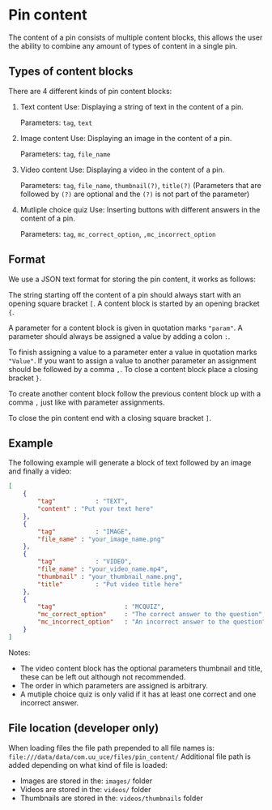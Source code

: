 # Pin content 

The content of a pin consists of multiple content blocks,
this allows the user the ability to combine any amount of types of content in a single pin.

## Types of content blocks
There are 4 different kinds of pin content blocks:
1. Text content
    Use: 		Displaying a string of text in the content of a pin.
    
    Parameters: `tag`, `text`
2. Image content
    Use:		Displaying an image in the content of a pin.
    
    Parameters: `tag`, `file_name`
3. Video content
    Use: 		Displaying a video in the content of a pin.
    
    Parameters: `tag`, `file_name`, `thumbnail(?)`, `title(?)`
    (Parameters that are followed by `(?)` are optional and the `(?)` is not part of the parameter)
4. Mutliple choice quiz
	Use: 		Inserting buttons with different answers in the content of a pin.
	
	Parameters:	`tag`, `mc_correct_option`, `,mc_incorrect_option`

## Format
We use a JSON text format for storing the pin content, it works as follows:

The string starting off the content of a pin should always start with an opening square bracket `[`.
A content block is started by an opening bracket `{`.

A parameter for a content block is given in quotation marks `"param"`.
A parameter should always be assigned a value by adding a colon `:`.

To finish assigning a value to a parameter enter a value in quotation marks `"Value"`.
If you want to assign a value to another parameter an assignment should be followed by a comma `,`.
To close a content block place a closing bracket `}`.

To create another content block follow the previous content block up with a comma `,` just like with parameter assignments.

To close the pin content end with a closing square bracket `]`.

## Example
The following example will generate a block of text followed by an image and finally a video:
```json
[
    {
        "tag"			: "TEXT",
        "content" : "Put your text here"
    },
    {
        "tag" 			: "IMAGE",
        "file_name"	: "your_image_name.png"
    },
    {
        "tag" 			: "VIDEO",
        "file_name"	: "your_video_name.mp4",
        "thumbnail" : "your_thumbnail_name.png",
        "title"			: "Put video title here"
    },
	{
        "tag" 					: "MCQUIZ",
        "mc_correct_option"		: "The correct answer to the question",
        "mc_incorrect_option" 	: "An incorrect answer to the question"
    }
]
```

Notes: 
- The video content block has the optional parameters thumbnail and title, these can be left out although not recommended.
- The order in which parameters are assigned is arbitrary.
- A mutiple choice quiz is only valid if it has at least one correct and one incorrect answer.


## File location (developer only)
When loading files the file path prepended to all file names is:
```file:///data/data/com.uu_uce/files/pin_content/```
Additional file path is added depending on what kind of file is loaded:
- Images are stored in the: `images/` folder
- Videos are stored in the: `videos/` folder
- Thumbnails are stored in the: `videos/thumbnails` folder